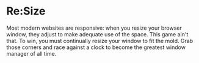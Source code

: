 # Re:Size

Most modern websites are responsive: when you resize your browser window, they adjust to make adequate use of the space. This game ain't that. To win, you must continually resize your window to fit the mold. Grab those corners and race against a clock to become the greatest window manager of all time.
